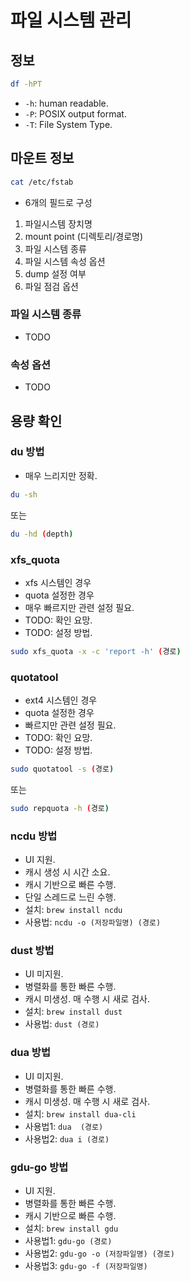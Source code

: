# 파일 시스템 관리
## 정보
```bash
df -hPT
```
* `-h`: human readable.
* `-P`: POSIX output format.
* `-T`: File System Type.
## 마운트 정보
```bash
cat /etc/fstab
```
* 6개의 필드로 구성
1. 파일시스템 장치명
2. mount point (디렉토리/경로명)
3. 파일 시스템 종류
4. 파일 시스템 속성 옵션
5. dump 설정 여부
6. 파일 점검 옵션
### 파일 시스템 종류
* TODO
### 속성 옵션
* TODO

## 용량 확인
### du 방법
* 매우 느리지만 정확.
```bash
du -sh
```
또는
```bash
du -hd (depth)
```
### xfs_quota
* xfs 시스템인 경우
* quota 설정한 경우
* 매우 빠르지만 관련 설정 필요.
* TODO: 확인 요망.
* TODO: 설정 방법.
```bash
sudo xfs_quota -x -c 'report -h' (경로)
```
### quotatool
* ext4 시스템인 경우
* quota 설정한 경우
* 빠르지만 관련 설정 필요.
* TODO: 확인 요망.
* TODO: 설정 방법.
```bash
sudo quotatool -s (경로)
```
또는
```bash
sudo repquota -h (경로)
```
### ncdu 방법
* UI 지원.
* 캐시 생성 시 시간 소요.
* 캐시 기반으로 빠른 수행.
* 단일 스레드로 느린 수행.
* 설치: `brew install ncdu`
* 사용법: `ncdu -o (저장파일명) (경로)`
### dust 방법
* UI 미지원.
* 병렬화를 통한 빠른 수행.
* 캐시 미생성. 매 수행 시 새로 검사.
* 설치: `brew install dust`
* 사용법: `dust (경로)`
### dua 방법
* UI 미지원.
* 병렬화를 통한 빠른 수행.
* 캐시 미생성. 매 수행 시 새로 검사.
* 설치: `brew install dua-cli`
* 사용법1: `dua  (경로)`
* 사용법2: `dua i (경로)`
### gdu-go 방법
* UI 지원.
* 병렬화를 통한 빠른 수행.
* 캐시 기반으로 빠른 수행.
* 설치: `brew install gdu`
* 사용법1: `gdu-go (경로)`
* 사용법2: `gdu-go -o (저장파일명) (경로)`
* 사용법3: `gdu-go -f (저장파일명)`